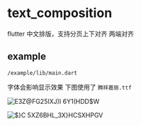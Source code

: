 # text_composition

flutter 中文排版，支持分页上下对齐 两端对齐

## example

`/example/lib/main.dart`

字体会影响显示效果 下图使用了 `腾祥嘉丽.ttf`

![E3Z@FG25IXJ)I 6Y1(HDD$W](https://user-images.githubusercontent.com/19526331/109742072-5b1b5580-7c09-11eb-81d1-04e692424d35.png)


![$}C 5XZ6BHL_3X}HCSXHPGV](https://user-images.githubusercontent.com/19526331/109742094-666e8100-7c09-11eb-9c97-979a70c7222a.png)
